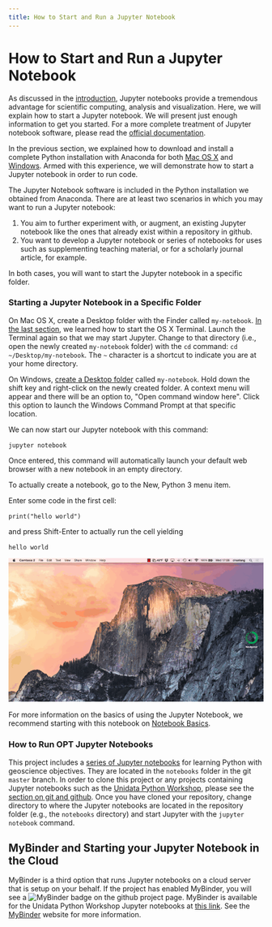 ```yaml
---
title: How to Start and Run a Jupyter Notebook
---
```


# How to Start and Run a Jupyter Notebook

As discussed in the [introduction](introduction.html), Jupyter notebooks provide a tremendous advantage for scientific computing, analysis and visualization. Here, we will explain how to start a Jupyter notebook. We will present just enough information to get you started. For a more complete treatment of Jupyter notebook software, please read the [official documentation](https://jupyter-notebook.readthedocs.org/en/latest/).

In the previous section, we explained how to download and install a complete Python installation with Anaconda for both [Mac OS X](conda-osx.html) and [Windows](conda-windows.html). Armed with this experience, we will demonstrate how to start a Jupyter notebook in order to run code.

The Jupyter Notebook software is included in the Python installation we obtained from Anaconda. There are at least two scenarios in which you may want to run a Jupyter notebook:

1.  You aim to further experiment with, or augment, an existing Jupyter notebook like the ones that already exist within a repository in github.
2.  You want to develop a Jupyter notebook or series of notebooks for uses such as supplementing teaching material, or for a scholarly journal article, for example.

In both cases, you will want to start the Jupyter notebook in a specific folder.

### Starting a Jupyter Notebook in a Specific Folder

On Mac OS X, create a Desktop folder with the Finder called `my-notebook`. [In the last section](conda-osx.html), we learned how to start the OS X Terminal. Launch the Terminal again so that we may start Jupyter. Change to that directory (i.e., open the newly created `my-notebook` folder) with the `cd` command: `cd ~/Desktop/my-notebook`. The `~` character is a shortcut to indicate you are at your home directory.

On Windows, [create a Desktop folder](http://windows.microsoft.com/en-us/windows/create-new-folder) called `my-notebook`. Hold down the shift key and right-click on the newly created folder. A context menu will appear and there will be an option to, "Open command window here". Click this option to launch the Windows Command Prompt at that specific location.

We can now start our Jupyter notebook with this command:

    jupyter notebook

Once entered, this command will automatically launch your default web browser with a new notebook in an empty directory.

To actually create a notebook, go to the New, Python 3 menu item.

Enter some code in the first cell:

    print("hello world")

and press Shift-Enter to actually run the cell yielding

    hello world

<!-- Cannot handle in pure markdown b/c of onclick -->
<img src="images/jupyter.gif" alt="Starting Jupyter" onclick='this.src=this.src'/>

For more information on the basics of using the Jupyter Notebook, we recommend starting with this notebook on [Notebook Basics](https://nbviewer.jupyter.org/github/jupyter/notebook/blob/master/docs/source/examples/Notebook/Notebook%20Basics.ipynb).

### How to Run OPT Jupyter Notebooks

This project includes a [series of Jupyter notebooks](http://unidata.github.io/online-python-training/index.html#beginning-python-concepts) for learning Python with geoscience objectives. They are located in the `notebooks` folder in the git `master` branch. In order to clone this project or any projects containing Jupyter notebooks such as the [Unidata Python Workshop](https://github.com/Unidata/unidata-python-workshop), please see the [section on git and github](http://unidata.github.io/online-python-training/index.html#getting-started). Once you have cloned your repository, change directory to where the Jupyter notebooks are located in the repository folder (e.g., the `notebooks` directory) and start Jupyter with the `jupyter notebook` command.

## MyBinder and Starting your Jupyter Notebook in the Cloud

MyBinder is a third option that runs Jupyter notebooks on a cloud server that is setup on your behalf. If the project has enabled MyBinder, you will see a <img src="http://mybinder.org/badge.svg" alt="MyBinder"/> badge on the github project page. MyBinder is available for the Unidata Python Workshop Jupyter notebooks at [this link](https://github.com/Unidata/unidata-python-workshop). See the [MyBinder](http://mybinder.org/) website for more information.
